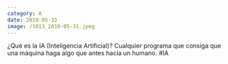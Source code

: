 ```yaml
--- 
category: A 
date: 2019-05-31 
image: /1013_2019-05-31.jpeg 
--- 
```


¿Qué es la IA (Inteligencia Artificial)?  Cualquier programa que consiga que una máquina haga algo que antes hacía un humano. #IA